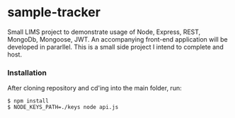 # sample-tracker
Small LIMS project to demonstrate usage of Node, Express, REST, MongoDb, Mongoose, JWT. An accompanying front-end application will be developed in pararllel. This is a small side project I intend to complete and host.

### Installation
After cloning repository and cd'ing into the main folder, run:
```
$ npm install
$ NODE_KEYS_PATH=./keys node api.js
